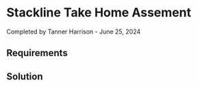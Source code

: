 # Stackline Take Home Assement
Completed by Tanner Harrison - June 25, 2024

## Requirements

## Solution